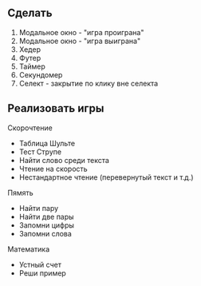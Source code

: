 ## Сделать
1. Модальное окно - "игра проиграна"
2. Модальное окно - "игра выиграна"
3. Хедер
4. Футер
5. Таймер
6. Секундомер
7. Селект - закрытие по клику вне селекта


## Реализовать игры

Скорочтение
- Таблица Шульте
- Тест Струпе
- Найти слово среди текста
- Чтение на скорость
- Нестандартное чтение (перевернутый текст и т.д.)

Пямять
- Найти пару
- Найти две пары
- Запомни цифры
- Запомни слова

Математика
- Устный счет
- Реши пример
